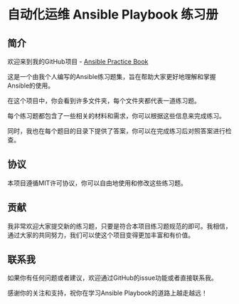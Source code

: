 # 自动化运维 Ansible Playbook 练习册

## 简介

欢迎来到我的GitHub项目 - [Ansible Practice Book](https://github.com/ZhaoKunqi/ansible-practice-book/)

这是一个由我个人编写的Ansible练习题集，旨在帮助大家更好地理解和掌握Ansible的使用。

在这个项目中，你会看到许多文件夹，每个文件夹都代表一道练习题。

每个练习题都包含了一些相关的材料和需求，你可以根据这些信息来完成练习。

同时，我也在每个题目的目录下提供了答案，你可以在完成练习后对照答案进行检查。

## 协议

本项目遵循MIT许可协议，你可以自由地使用和修改这些练习题。

## 贡献

我非常欢迎大家提交新的练习题，只要是符合本项目练习题规范的即可。我相信，通过大家的共同努力，我们可以使这个项目变得更加丰富和有价值。

## 联系我

如果你有任何问题或者建议，欢迎通过GitHub的issue功能或者直接联系我。

感谢你的关注和支持，祝你在学习Ansible Playbook的道路上越走越远！
